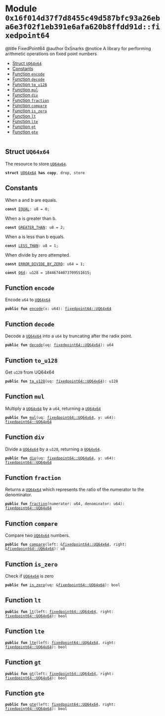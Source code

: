 
<a id="0x16f014d37f7d8455c49d587bfc93a26eba6e3f02f1eb391e6afa620b8ffdd91d_fixedpoint64"></a>

# Module `0x16f014d37f7d8455c49d587bfc93a26eba6e3f02f1eb391e6afa620b8ffdd91d::fixedpoint64`

@title FixedPoint64
@author 0xSnarks
@notice A library for performing arithmetic operations on fixed point numbers


-  [Struct `UQ64x64`](#0x16f014d37f7d8455c49d587bfc93a26eba6e3f02f1eb391e6afa620b8ffdd91d_fixedpoint64_UQ64x64)
-  [Constants](#@Constants_0)
-  [Function `encode`](#0x16f014d37f7d8455c49d587bfc93a26eba6e3f02f1eb391e6afa620b8ffdd91d_fixedpoint64_encode)
-  [Function `decode`](#0x16f014d37f7d8455c49d587bfc93a26eba6e3f02f1eb391e6afa620b8ffdd91d_fixedpoint64_decode)
-  [Function `to_u128`](#0x16f014d37f7d8455c49d587bfc93a26eba6e3f02f1eb391e6afa620b8ffdd91d_fixedpoint64_to_u128)
-  [Function `mul`](#0x16f014d37f7d8455c49d587bfc93a26eba6e3f02f1eb391e6afa620b8ffdd91d_fixedpoint64_mul)
-  [Function `div`](#0x16f014d37f7d8455c49d587bfc93a26eba6e3f02f1eb391e6afa620b8ffdd91d_fixedpoint64_div)
-  [Function `fraction`](#0x16f014d37f7d8455c49d587bfc93a26eba6e3f02f1eb391e6afa620b8ffdd91d_fixedpoint64_fraction)
-  [Function `compare`](#0x16f014d37f7d8455c49d587bfc93a26eba6e3f02f1eb391e6afa620b8ffdd91d_fixedpoint64_compare)
-  [Function `is_zero`](#0x16f014d37f7d8455c49d587bfc93a26eba6e3f02f1eb391e6afa620b8ffdd91d_fixedpoint64_is_zero)
-  [Function `lt`](#0x16f014d37f7d8455c49d587bfc93a26eba6e3f02f1eb391e6afa620b8ffdd91d_fixedpoint64_lt)
-  [Function `lte`](#0x16f014d37f7d8455c49d587bfc93a26eba6e3f02f1eb391e6afa620b8ffdd91d_fixedpoint64_lte)
-  [Function `gt`](#0x16f014d37f7d8455c49d587bfc93a26eba6e3f02f1eb391e6afa620b8ffdd91d_fixedpoint64_gt)
-  [Function `gte`](#0x16f014d37f7d8455c49d587bfc93a26eba6e3f02f1eb391e6afa620b8ffdd91d_fixedpoint64_gte)


<pre><code></code></pre>



<a id="0x16f014d37f7d8455c49d587bfc93a26eba6e3f02f1eb391e6afa620b8ffdd91d_fixedpoint64_UQ64x64"></a>

## Struct `UQ64x64`

The resource to store <code><a href="fixedpoint64.md#0x16f014d37f7d8455c49d587bfc93a26eba6e3f02f1eb391e6afa620b8ffdd91d_fixedpoint64_UQ64x64">UQ64x64</a></code>.


<pre><code><b>struct</b> <a href="fixedpoint64.md#0x16f014d37f7d8455c49d587bfc93a26eba6e3f02f1eb391e6afa620b8ffdd91d_fixedpoint64_UQ64x64">UQ64x64</a> <b>has</b> <b>copy</b>, drop, store
</code></pre>



<a id="@Constants_0"></a>

## Constants


<a id="0x16f014d37f7d8455c49d587bfc93a26eba6e3f02f1eb391e6afa620b8ffdd91d_fixedpoint64_EQUAL"></a>

When a and b are equals.


<pre><code><b>const</b> <a href="fixedpoint64.md#0x16f014d37f7d8455c49d587bfc93a26eba6e3f02f1eb391e6afa620b8ffdd91d_fixedpoint64_EQUAL">EQUAL</a>: u8 = 0;
</code></pre>



<a id="0x16f014d37f7d8455c49d587bfc93a26eba6e3f02f1eb391e6afa620b8ffdd91d_fixedpoint64_GREATER_THAN"></a>

When a is greater than b.


<pre><code><b>const</b> <a href="fixedpoint64.md#0x16f014d37f7d8455c49d587bfc93a26eba6e3f02f1eb391e6afa620b8ffdd91d_fixedpoint64_GREATER_THAN">GREATER_THAN</a>: u8 = 2;
</code></pre>



<a id="0x16f014d37f7d8455c49d587bfc93a26eba6e3f02f1eb391e6afa620b8ffdd91d_fixedpoint64_LESS_THAN"></a>

When a is less than b equals.


<pre><code><b>const</b> <a href="fixedpoint64.md#0x16f014d37f7d8455c49d587bfc93a26eba6e3f02f1eb391e6afa620b8ffdd91d_fixedpoint64_LESS_THAN">LESS_THAN</a>: u8 = 1;
</code></pre>



<a id="0x16f014d37f7d8455c49d587bfc93a26eba6e3f02f1eb391e6afa620b8ffdd91d_fixedpoint64_ERROR_DIVIDE_BY_ZERO"></a>

When divide by zero attempted.


<pre><code><b>const</b> <a href="fixedpoint64.md#0x16f014d37f7d8455c49d587bfc93a26eba6e3f02f1eb391e6afa620b8ffdd91d_fixedpoint64_ERROR_DIVIDE_BY_ZERO">ERROR_DIVIDE_BY_ZERO</a>: u64 = 1;
</code></pre>



<a id="0x16f014d37f7d8455c49d587bfc93a26eba6e3f02f1eb391e6afa620b8ffdd91d_fixedpoint64_Q64"></a>



<pre><code><b>const</b> <a href="fixedpoint64.md#0x16f014d37f7d8455c49d587bfc93a26eba6e3f02f1eb391e6afa620b8ffdd91d_fixedpoint64_Q64">Q64</a>: u128 = 18446744073709551615;
</code></pre>



<a id="0x16f014d37f7d8455c49d587bfc93a26eba6e3f02f1eb391e6afa620b8ffdd91d_fixedpoint64_encode"></a>

## Function `encode`

Encode <code>u64</code> to <code><a href="fixedpoint64.md#0x16f014d37f7d8455c49d587bfc93a26eba6e3f02f1eb391e6afa620b8ffdd91d_fixedpoint64_UQ64x64">UQ64x64</a></code>


<pre><code><b>public</b> <b>fun</b> <a href="fixedpoint64.md#0x16f014d37f7d8455c49d587bfc93a26eba6e3f02f1eb391e6afa620b8ffdd91d_fixedpoint64_encode">encode</a>(x: u64): <a href="fixedpoint64.md#0x16f014d37f7d8455c49d587bfc93a26eba6e3f02f1eb391e6afa620b8ffdd91d_fixedpoint64_UQ64x64">fixedpoint64::UQ64x64</a>
</code></pre>



<a id="0x16f014d37f7d8455c49d587bfc93a26eba6e3f02f1eb391e6afa620b8ffdd91d_fixedpoint64_decode"></a>

## Function `decode`

Decode a <code><a href="fixedpoint64.md#0x16f014d37f7d8455c49d587bfc93a26eba6e3f02f1eb391e6afa620b8ffdd91d_fixedpoint64_UQ64x64">UQ64x64</a></code> into a <code>u64</code> by truncating after the radix point.


<pre><code><b>public</b> <b>fun</b> <a href="fixedpoint64.md#0x16f014d37f7d8455c49d587bfc93a26eba6e3f02f1eb391e6afa620b8ffdd91d_fixedpoint64_decode">decode</a>(uq: <a href="fixedpoint64.md#0x16f014d37f7d8455c49d587bfc93a26eba6e3f02f1eb391e6afa620b8ffdd91d_fixedpoint64_UQ64x64">fixedpoint64::UQ64x64</a>): u64
</code></pre>



<a id="0x16f014d37f7d8455c49d587bfc93a26eba6e3f02f1eb391e6afa620b8ffdd91d_fixedpoint64_to_u128"></a>

## Function `to_u128`

Get <code>u128</code> from UQ64x64


<pre><code><b>public</b> <b>fun</b> <a href="fixedpoint64.md#0x16f014d37f7d8455c49d587bfc93a26eba6e3f02f1eb391e6afa620b8ffdd91d_fixedpoint64_to_u128">to_u128</a>(uq: <a href="fixedpoint64.md#0x16f014d37f7d8455c49d587bfc93a26eba6e3f02f1eb391e6afa620b8ffdd91d_fixedpoint64_UQ64x64">fixedpoint64::UQ64x64</a>): u128
</code></pre>



<a id="0x16f014d37f7d8455c49d587bfc93a26eba6e3f02f1eb391e6afa620b8ffdd91d_fixedpoint64_mul"></a>

## Function `mul`

Multiply a <code><a href="fixedpoint64.md#0x16f014d37f7d8455c49d587bfc93a26eba6e3f02f1eb391e6afa620b8ffdd91d_fixedpoint64_UQ64x64">UQ64x64</a></code> by a <code>u64</code>, returning a <code><a href="fixedpoint64.md#0x16f014d37f7d8455c49d587bfc93a26eba6e3f02f1eb391e6afa620b8ffdd91d_fixedpoint64_UQ64x64">UQ64x64</a></code>


<pre><code><b>public</b> <b>fun</b> <a href="fixedpoint64.md#0x16f014d37f7d8455c49d587bfc93a26eba6e3f02f1eb391e6afa620b8ffdd91d_fixedpoint64_mul">mul</a>(uq: <a href="fixedpoint64.md#0x16f014d37f7d8455c49d587bfc93a26eba6e3f02f1eb391e6afa620b8ffdd91d_fixedpoint64_UQ64x64">fixedpoint64::UQ64x64</a>, y: u64): <a href="fixedpoint64.md#0x16f014d37f7d8455c49d587bfc93a26eba6e3f02f1eb391e6afa620b8ffdd91d_fixedpoint64_UQ64x64">fixedpoint64::UQ64x64</a>
</code></pre>



<a id="0x16f014d37f7d8455c49d587bfc93a26eba6e3f02f1eb391e6afa620b8ffdd91d_fixedpoint64_div"></a>

## Function `div`

Divide a <code><a href="fixedpoint64.md#0x16f014d37f7d8455c49d587bfc93a26eba6e3f02f1eb391e6afa620b8ffdd91d_fixedpoint64_UQ64x64">UQ64x64</a></code> by a <code>u128</code>, returning a <code><a href="fixedpoint64.md#0x16f014d37f7d8455c49d587bfc93a26eba6e3f02f1eb391e6afa620b8ffdd91d_fixedpoint64_UQ64x64">UQ64x64</a></code>.


<pre><code><b>public</b> <b>fun</b> <a href="fixedpoint64.md#0x16f014d37f7d8455c49d587bfc93a26eba6e3f02f1eb391e6afa620b8ffdd91d_fixedpoint64_div">div</a>(uq: <a href="fixedpoint64.md#0x16f014d37f7d8455c49d587bfc93a26eba6e3f02f1eb391e6afa620b8ffdd91d_fixedpoint64_UQ64x64">fixedpoint64::UQ64x64</a>, y: u64): <a href="fixedpoint64.md#0x16f014d37f7d8455c49d587bfc93a26eba6e3f02f1eb391e6afa620b8ffdd91d_fixedpoint64_UQ64x64">fixedpoint64::UQ64x64</a>
</code></pre>



<a id="0x16f014d37f7d8455c49d587bfc93a26eba6e3f02f1eb391e6afa620b8ffdd91d_fixedpoint64_fraction"></a>

## Function `fraction`

Returns a <code><a href="fixedpoint64.md#0x16f014d37f7d8455c49d587bfc93a26eba6e3f02f1eb391e6afa620b8ffdd91d_fixedpoint64_UQ64x64">UQ64x64</a></code> which represents the ratio of the numerator to the denominator.


<pre><code><b>public</b> <b>fun</b> <a href="fixedpoint64.md#0x16f014d37f7d8455c49d587bfc93a26eba6e3f02f1eb391e6afa620b8ffdd91d_fixedpoint64_fraction">fraction</a>(numerator: u64, denominator: u64): <a href="fixedpoint64.md#0x16f014d37f7d8455c49d587bfc93a26eba6e3f02f1eb391e6afa620b8ffdd91d_fixedpoint64_UQ64x64">fixedpoint64::UQ64x64</a>
</code></pre>



<a id="0x16f014d37f7d8455c49d587bfc93a26eba6e3f02f1eb391e6afa620b8ffdd91d_fixedpoint64_compare"></a>

## Function `compare`

Compare two <code><a href="fixedpoint64.md#0x16f014d37f7d8455c49d587bfc93a26eba6e3f02f1eb391e6afa620b8ffdd91d_fixedpoint64_UQ64x64">UQ64x64</a></code> numbers.


<pre><code><b>public</b> <b>fun</b> <a href="fixedpoint64.md#0x16f014d37f7d8455c49d587bfc93a26eba6e3f02f1eb391e6afa620b8ffdd91d_fixedpoint64_compare">compare</a>(left: &<a href="fixedpoint64.md#0x16f014d37f7d8455c49d587bfc93a26eba6e3f02f1eb391e6afa620b8ffdd91d_fixedpoint64_UQ64x64">fixedpoint64::UQ64x64</a>, right: &<a href="fixedpoint64.md#0x16f014d37f7d8455c49d587bfc93a26eba6e3f02f1eb391e6afa620b8ffdd91d_fixedpoint64_UQ64x64">fixedpoint64::UQ64x64</a>): u8
</code></pre>



<a id="0x16f014d37f7d8455c49d587bfc93a26eba6e3f02f1eb391e6afa620b8ffdd91d_fixedpoint64_is_zero"></a>

## Function `is_zero`

Check if <code><a href="fixedpoint64.md#0x16f014d37f7d8455c49d587bfc93a26eba6e3f02f1eb391e6afa620b8ffdd91d_fixedpoint64_UQ64x64">UQ64x64</a></code> is zero


<pre><code><b>public</b> <b>fun</b> <a href="fixedpoint64.md#0x16f014d37f7d8455c49d587bfc93a26eba6e3f02f1eb391e6afa620b8ffdd91d_fixedpoint64_is_zero">is_zero</a>(uq: &<a href="fixedpoint64.md#0x16f014d37f7d8455c49d587bfc93a26eba6e3f02f1eb391e6afa620b8ffdd91d_fixedpoint64_UQ64x64">fixedpoint64::UQ64x64</a>): bool
</code></pre>



<a id="0x16f014d37f7d8455c49d587bfc93a26eba6e3f02f1eb391e6afa620b8ffdd91d_fixedpoint64_lt"></a>

## Function `lt`



<pre><code><b>public</b> <b>fun</b> <a href="fixedpoint64.md#0x16f014d37f7d8455c49d587bfc93a26eba6e3f02f1eb391e6afa620b8ffdd91d_fixedpoint64_lt">lt</a>(left: <a href="fixedpoint64.md#0x16f014d37f7d8455c49d587bfc93a26eba6e3f02f1eb391e6afa620b8ffdd91d_fixedpoint64_UQ64x64">fixedpoint64::UQ64x64</a>, right: <a href="fixedpoint64.md#0x16f014d37f7d8455c49d587bfc93a26eba6e3f02f1eb391e6afa620b8ffdd91d_fixedpoint64_UQ64x64">fixedpoint64::UQ64x64</a>): bool
</code></pre>



<a id="0x16f014d37f7d8455c49d587bfc93a26eba6e3f02f1eb391e6afa620b8ffdd91d_fixedpoint64_lte"></a>

## Function `lte`



<pre><code><b>public</b> <b>fun</b> <a href="fixedpoint64.md#0x16f014d37f7d8455c49d587bfc93a26eba6e3f02f1eb391e6afa620b8ffdd91d_fixedpoint64_lte">lte</a>(left: <a href="fixedpoint64.md#0x16f014d37f7d8455c49d587bfc93a26eba6e3f02f1eb391e6afa620b8ffdd91d_fixedpoint64_UQ64x64">fixedpoint64::UQ64x64</a>, right: <a href="fixedpoint64.md#0x16f014d37f7d8455c49d587bfc93a26eba6e3f02f1eb391e6afa620b8ffdd91d_fixedpoint64_UQ64x64">fixedpoint64::UQ64x64</a>): bool
</code></pre>



<a id="0x16f014d37f7d8455c49d587bfc93a26eba6e3f02f1eb391e6afa620b8ffdd91d_fixedpoint64_gt"></a>

## Function `gt`



<pre><code><b>public</b> <b>fun</b> <a href="fixedpoint64.md#0x16f014d37f7d8455c49d587bfc93a26eba6e3f02f1eb391e6afa620b8ffdd91d_fixedpoint64_gt">gt</a>(left: <a href="fixedpoint64.md#0x16f014d37f7d8455c49d587bfc93a26eba6e3f02f1eb391e6afa620b8ffdd91d_fixedpoint64_UQ64x64">fixedpoint64::UQ64x64</a>, right: <a href="fixedpoint64.md#0x16f014d37f7d8455c49d587bfc93a26eba6e3f02f1eb391e6afa620b8ffdd91d_fixedpoint64_UQ64x64">fixedpoint64::UQ64x64</a>): bool
</code></pre>



<a id="0x16f014d37f7d8455c49d587bfc93a26eba6e3f02f1eb391e6afa620b8ffdd91d_fixedpoint64_gte"></a>

## Function `gte`



<pre><code><b>public</b> <b>fun</b> <a href="fixedpoint64.md#0x16f014d37f7d8455c49d587bfc93a26eba6e3f02f1eb391e6afa620b8ffdd91d_fixedpoint64_gte">gte</a>(left: <a href="fixedpoint64.md#0x16f014d37f7d8455c49d587bfc93a26eba6e3f02f1eb391e6afa620b8ffdd91d_fixedpoint64_UQ64x64">fixedpoint64::UQ64x64</a>, right: <a href="fixedpoint64.md#0x16f014d37f7d8455c49d587bfc93a26eba6e3f02f1eb391e6afa620b8ffdd91d_fixedpoint64_UQ64x64">fixedpoint64::UQ64x64</a>): bool
</code></pre>
